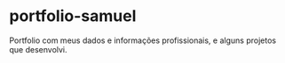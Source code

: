 # portfolio-samuel
Portfolio com meus dados e informações profissionais, e alguns projetos que desenvolvi.
